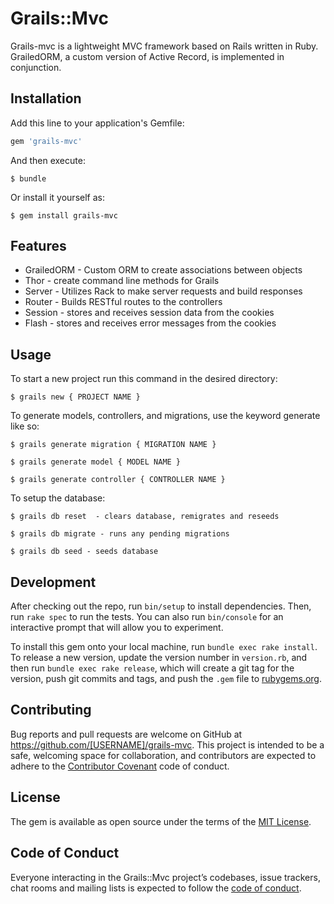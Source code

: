 # Grails::Mvc

Grails-mvc is a lightweight MVC framework based on Rails written in Ruby. GrailedORM, a custom version of Active Record, is implemented in conjunction.



## Installation

Add this line to your application's Gemfile:

```ruby
gem 'grails-mvc'
```

And then execute:

    $ bundle

Or install it yourself as:

    $ gem install grails-mvc

## Features
- GrailedORM - Custom ORM to create associations between objects
- Thor - create command line methods for Grails
- Server - Utilizes Rack to make server requests and build responses
- Router - Builds RESTful routes to the controllers
- Session - stores and receives session data from the cookies
- Flash - stores and receives error messages from the cookies

## Usage

To start a new project run this command in the desired directory:

    $ grails new { PROJECT NAME }

To generate models, controllers, and migrations, use the keyword generate like so:

    $ grails generate migration { MIGRATION NAME }

    $ grails generate model { MODEL NAME }    

    $ grails generate controller { CONTROLLER NAME }

To setup the database:

    $ grails db reset  - clears database, remigrates and reseeds

    $ grails db migrate - runs any pending migrations

    $ grails db seed - seeds database

## Development

After checking out the repo, run `bin/setup` to install dependencies. Then, run `rake spec` to run the tests. You can also run `bin/console` for an interactive prompt that will allow you to experiment.

To install this gem onto your local machine, run `bundle exec rake install`. To release a new version, update the version number in `version.rb`, and then run `bundle exec rake release`, which will create a git tag for the version, push git commits and tags, and push the `.gem` file to [rubygems.org](https://rubygems.org).

## Contributing

Bug reports and pull requests are welcome on GitHub at https://github.com/[USERNAME]/grails-mvc. This project is intended to be a safe, welcoming space for collaboration, and contributors are expected to adhere to the [Contributor Covenant](http://contributor-covenant.org) code of conduct.

## License

The gem is available as open source under the terms of the [MIT License](https://opensource.org/licenses/MIT).

## Code of Conduct

Everyone interacting in the Grails::Mvc project’s codebases, issue trackers, chat rooms and mailing lists is expected to follow the [code of conduct](https://github.com/[USERNAME]/grails-mvc/blob/master/CODE_OF_CONDUCT.md).

